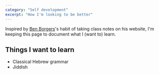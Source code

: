 ```yaml
---
category: "Self development"
excerpt: "How I'm looking to be better"
---
```

Inspired by [Ben Borgers](https://benborgers.com/tufts)'s habit of taking class notes on his website, I'm keeping this page to document what I (want to) learn.


## Things I want to learn

- Classical Hebrew grammar
- Jiddish